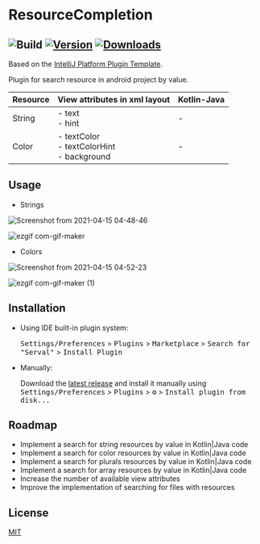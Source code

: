 # ResourceCompletion

![Build](https://github.com/ArtemMotuznyi/ResourceCompletion/workflows/Build/badge.svg)
[![Version](https://img.shields.io/jetbrains/plugin/v/PLUGIN_ID.svg)](https://plugins.jetbrains.com/plugin/16497-serval)
[![Downloads](https://img.shields.io/jetbrains/plugin/d/PLUGIN_ID.svg)](https://plugins.jetbrains.com/plugin/16497-serval)
---
Based on the [IntelliJ Platform Plugin Template](https://github.com/JetBrains/intellij-platform-plugin-template).

<!-- Plugin description -->
Plugin for search resource in android project by value.

|  Resource | View attributes in xml layout | Kotlin-Java  |
| -------------- | ------------------- | -----------------|
|  String | - text</br>- hint</br>  | - |
|  Color  | - textColor</br>- textColorHint</br>- background| - |

## Usage
- Strings

![Screenshot from 2021-04-15 04-48-46](https://user-images.githubusercontent.com/14909351/114802216-fde8f700-9da5-11eb-9781-c40cee7e2557.png)

![ezgif com-gif-maker](https://user-images.githubusercontent.com/14909351/114804935-d0527c80-9daa-11eb-92c1-c65c7547a8cd.gif)

- Colors

![Screenshot from 2021-04-15 04-52-23](https://user-images.githubusercontent.com/14909351/114802590-a7c88380-9da6-11eb-8e00-1db8cfdbcdbe.png)

![ezgif com-gif-maker (1)](https://user-images.githubusercontent.com/14909351/114805058-fc6dfd80-9daa-11eb-84e6-e1c01347d07a.gif)


<!-- Plugin description end -->

## Installation

- Using IDE built-in plugin system:
  
  <kbd>Settings/Preferences</kbd> > <kbd>Plugins</kbd> > <kbd>Marketplace</kbd> > <kbd>Search for "Serval"</kbd> >
  <kbd>Install Plugin</kbd>
  
- Manually:

  Download the [latest release](https://github.com/ArtemMotuznyi/ResourceCompletion/releases/latest) and install it manually using
  <kbd>Settings/Preferences</kbd> > <kbd>Plugins</kbd> > <kbd>⚙️</kbd> > <kbd>Install plugin from disk...</kbd>
  

## Roadmap
- Implement a search for string resources by value in Kotlin|Java code
- Implement a search for color resources by value in Kotlin|Java code
- Implement a search for plurals resources by value in Kotlin|Java code
- Implement a search for array resources by value in Kotlin|Java code
- Increase the number of available view attributes
- Improve the implementation of searching for files with resources

## License
[MIT](https://choosealicense.com/licenses/mit/)